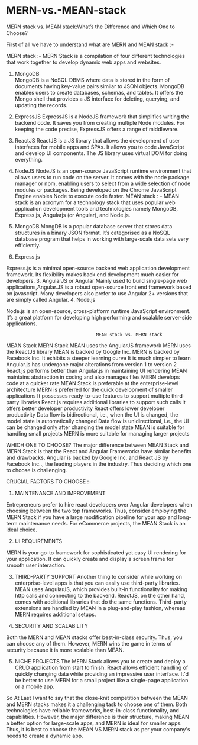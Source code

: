 # MERN-vs.-MEAN-stack
MERN stack vs. MEAN stack:What’s the Difference and Which One to Choose?

First of all we have to understand  what are MERN and MEAN stack :- 

MERN stack :- MERN Stack is a compilation of four different technologies that work together to develop dynamic web apps and  websites.
 
1.	MongoDB    
MongoDB is a NoSQL DBMS where data is stored in the form of documents having key-value pairs similar to JSON objects. MongoDB enables users to create databases, schemas, and tables. It offers the Mongo shell that provides a JS interface for deleting, querying, and updating the records.
2.	ExpressJS 
ExpressJS is a NodeJS framework that simplifies writing the backend code. It saves you from creating multiple Node modules. For keeping the code precise, ExpressJS offers a range of middleware.
3.	ReactJS
ReactJS is a JS library that allows the development of user interfaces for mobile apps and SPAs. It allows you to code JavaScript and develop UI components. The JS library uses virtual DOM for doing everything.


4.	NodeJS
NodeJS is an open-source JavaScript runtime environment that allows users to run code on the server. It comes with the node package manager or npm, enabling users to select from a wide selection of node modules or packages. Being developed on the Chrome JavaScript Engine enables Node to execute code faster.
MEAN stack : -
MEAN stack is an acronym for a technology stack that uses popular web application development tools and technologies namely MongoDB, Express.js, Angularjs (or Angular), and Node.js.
 
1.	MongoDB
MongDB is a popular database server that stores data structures in a binary JSON format. It’s categorised as a NoSQL database program that helps in working with large-scale data sets very efficiently.

2.	Express.js

Express.js  is a minimal open-source backend web application development framework. Its flexibility makes back end development much easier for developers.
3.	AngularJS or Angular
Mainly used to build single-page web applications,Angular.JS is a robust open-source front end framework based on javascript. Many developers also prefer to use Angular 2+ versions that are simply called Angular.
4.	Node.js

Node.js  is an open-source, cross-platform runtime JavaScript environment. It’s a great platform for developing high performing and scalable server-side applications.

                                      MEAN stack vs. MERN stack

MEAN Stack	MERN Stack
MEAN uses the AngularJS framework	MERN uses the ReactJS library
MEAN is backed by Google Inc.	MERN is backed by Facebook Inc.
It exhibits a steeper learning curve	It is much simpler to learn
Angular.js has undergone major alterations from version 1 to version 2	React.js performs better than Angular.js in maintaining UI rendering
MEAN maintains abstraction in coding and also manages files	MERN develops code at a quicker rate
MEAN Stack is preferable at the enterprise-level architecture	MERN is preferred for the quick development of smaller applications
It possesses ready-to-use features to support multiple third-party libraries	React.js requires additional libraries to support such calls
It offers better developer productivity	React offers lower developer productivity
Data flow is bidirectional, i.e., when the UI is changed, the model state is automatically changed	Data flow is unidirectional, i.e., the UI can be changed only after changing the model state
MEAN is suitable for handling small projects	MERN is more suitable for managing larger projects

WHICH ONE TO CHOOSE?
The major difference between MEAN Stack and MERN Stack is that the React and Angular Frameworks  have similar benefits and drawbacks. Angular is backed by Google Inc. and React JS by Facebook Inc.., the leading players in the industry. Thus deciding which one to choose is challenging.

CRUCIAL FACTORS TO CHOOSE :- 


1. MAINTENANCE AND IMPROVEMENT 

Entrepreneurs prefer to hire react developers over Angular developers when choosing between the two top frameworks. Thus, consider employing the MERN Stack if you have a large modification pipeline for your app and long-term maintenance needs. For eCommerce projects, the MEAN Stack is an ideal choice.

2. UI REQUIREMENTS

MERN is your go-to framework for sophisticated yet easy UI rendering for your application. It can quickly create and display a screen frame for smooth user interaction.

3. THIRD-PARTY SUPPORT
Another thing to consider while working on enterprise-level apps is that you can easily use third-party libraries. MEAN uses AngularJS, which provides built-in functionality for making http calls and connecting to the backend. ReactJS, on the other hand, comes with additional libraries that do the same functions. Third-party extensions are handled by MEAN in a plug-and-play fashion, whereas MERN requires additional setups.

4. SECURITY AND SCALABILITY 

Both the MERN and MEAN stacks offer best-in-class security. Thus, you can choose any of them. However, MERN wins the game in terms of security because it is more scalable than MEAN.

5. NICHE PROJECTS
The MERN Stack allows you to create and deploy a CRUD application from start to finish. React allows efficient handling of quickly changing data while providing an impressive user interface. It'd be better to use MERN for a small project like a single-page application or a mobile app.

So At Last I want to say that  the close-knit competition between the MEAN and MERN stacks makes it a challenging task to choose one of them. Both technologies have reliable frameworks, best-in-class functionality, and capabilities. However, the major difference is their structure, making MEAN a better option for large-scale apps, and MERN is ideal for smaller apps. Thus, it is best to choose the MEAN VS MERN stack as per your company's needs to create a dynamic app.




